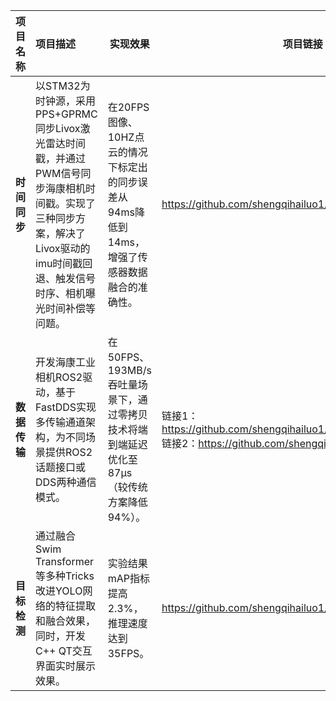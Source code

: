 |   项目名称   | 项目描述                                                     | 实现效果                                                     | 项目链接                                                     |
| :----------: | :----------------------------------------------------------- | ------------------------------------------------------------ | ------------------------------------------------------------ |
| **时间同步** | 以STM32为时钟源，采用PPS+GPRMC同步Livox激光雷达时间戳，并通过PWM信号同步海康相机时间戳。实现了三种同步方案，解决了Livox驱动的imu时间戳回退、触发信号时序、相机曝光时间补偿等问题。 | 在20FPS图像、10HZ点云的情况下标定出的同步误差从94ms降低到14ms，增强了传感器数据融合的准确性。 | https://github.com/shengqihailuo1/Time_Synchronization       |
| **数据传输** | 开发海康工业相机ROS2驱动，基于FastDDS实现多传输通道架构，为不同场景提供ROS2话题接口或DDS两种通信模式。 | 在50FPS、193MB/s吞吐量场景下，通过零拷贝技术将端到端延迟优化至87μs（较传统方案降低94%）。 | 链接1： https://github.com/shengqihailuo1/HikRobot_Camera_ROS2 <br />链接2：https://github.com/shengqihailuo1/fastDDS_image |
| **目标检测** | 通过融合Swim Transformer等多种Tricks改进YOLO网络的特征提取和融合效果，同时，开发C++ QT交互界面实时展示效果。 | 实验结果mAP指标提高 2.3%，推理速度达到35FPS。                | https://github.com/shengqihailuo1/Object_detection           |

